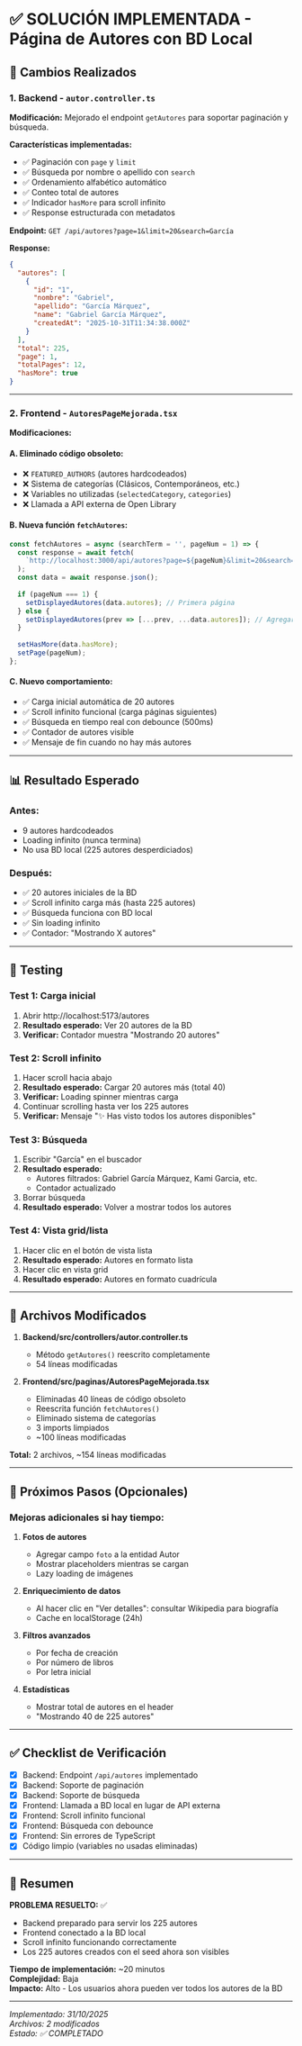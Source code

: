 # ✅ SOLUCIÓN IMPLEMENTADA - Página de Autores con BD Local

## 🎯 Cambios Realizados

### 1. Backend - `autor.controller.ts`

**Modificación:** Mejorado el endpoint `getAutores` para soportar paginación y búsqueda.

**Características implementadas:**
- ✅ Paginación con `page` y `limit`
- ✅ Búsqueda por nombre o apellido con `search`
- ✅ Ordenamiento alfabético automático
- ✅ Conteo total de autores
- ✅ Indicador `hasMore` para scroll infinito
- ✅ Response estructurada con metadatos

**Endpoint:** `GET /api/autores?page=1&limit=20&search=García`

**Response:**
```json
{
  "autores": [
    {
      "id": "1",
      "nombre": "Gabriel",
      "apellido": "García Márquez",
      "name": "Gabriel García Márquez",
      "createdAt": "2025-10-31T11:34:38.000Z"
    }
  ],
  "total": 225,
  "page": 1,
  "totalPages": 12,
  "hasMore": true
}
```

---

### 2. Frontend - `AutoresPageMejorada.tsx`

**Modificaciones:**

#### A. Eliminado código obsoleto:
- ❌ `FEATURED_AUTHORS` (autores hardcodeados)
- ❌ Sistema de categorías (Clásicos, Contemporáneos, etc.)
- ❌ Variables no utilizadas (`selectedCategory`, `categories`)
- ❌ Llamada a API externa de Open Library

#### B. Nueva función `fetchAutores`:
```typescript
const fetchAutores = async (searchTerm = '', pageNum = 1) => {
  const response = await fetch(
    `http://localhost:3000/api/autores?page=${pageNum}&limit=20&search=${searchTerm}`
  );
  const data = await response.json();
  
  if (pageNum === 1) {
    setDisplayedAutores(data.autores); // Primera página
  } else {
    setDisplayedAutores(prev => [...prev, ...data.autores]); // Agregar más
  }
  
  setHasMore(data.hasMore);
  setPage(pageNum);
};
```

#### C. Nuevo comportamiento:
- ✅ Carga inicial automática de 20 autores
- ✅ Scroll infinito funcional (carga páginas siguientes)
- ✅ Búsqueda en tiempo real con debounce (500ms)
- ✅ Contador de autores visible
- ✅ Mensaje de fin cuando no hay más autores

---

## 📊 Resultado Esperado

### Antes:
- 9 autores hardcodeados
- Loading infinito (nunca termina)
- No usa BD local (225 autores desperdiciados)

### Después:
- ✅ 20 autores iniciales de la BD
- ✅ Scroll infinito carga más (hasta 225 autores)
- ✅ Búsqueda funciona con BD local
- ✅ Sin loading infinito
- ✅ Contador: "Mostrando X autores"

---

## 🧪 Testing

### Test 1: Carga inicial
1. Abrir http://localhost:5173/autores
2. **Resultado esperado:** Ver 20 autores de la BD
3. **Verificar:** Contador muestra "Mostrando 20 autores"

### Test 2: Scroll infinito
1. Hacer scroll hacia abajo
2. **Resultado esperado:** Cargar 20 autores más (total 40)
3. **Verificar:** Loading spinner mientras carga
4. Continuar scrolling hasta ver los 225 autores
5. **Verificar:** Mensaje "✨ Has visto todos los autores disponibles"

### Test 3: Búsqueda
1. Escribir "García" en el buscador
2. **Resultado esperado:** 
   - Autores filtrados: Gabriel García Márquez, Kami Garcia, etc.
   - Contador actualizado
3. Borrar búsqueda
4. **Resultado esperado:** Volver a mostrar todos los autores

### Test 4: Vista grid/lista
1. Hacer clic en el botón de vista lista
2. **Resultado esperado:** Autores en formato lista
3. Hacer clic en vista grid
4. **Resultado esperado:** Autores en formato cuadrícula

---

## 📝 Archivos Modificados

1. **Backend/src/controllers/autor.controller.ts**
   - Método `getAutores()` reescrito completamente
   - 54 líneas modificadas

2. **Frontend/src/paginas/AutoresPageMejorada.tsx**
   - Eliminadas 40 líneas de código obsoleto
   - Reescrita función `fetchAutores()`
   - Eliminado sistema de categorías
   - 3 imports limpiados
   - ~100 líneas modificadas

**Total:** 2 archivos, ~154 líneas modificadas

---

## 🚀 Próximos Pasos (Opcionales)

### Mejoras adicionales si hay tiempo:

1. **Fotos de autores**
   - Agregar campo `foto` a la entidad Autor
   - Mostrar placeholders mientras se cargan
   - Lazy loading de imágenes

2. **Enriquecimiento de datos**
   - Al hacer clic en "Ver detalles": consultar Wikipedia para biografía
   - Cache en localStorage (24h)

3. **Filtros avanzados**
   - Por fecha de creación
   - Por número de libros
   - Por letra inicial

4. **Estadísticas**
   - Mostrar total de autores en el header
   - "Mostrando 40 de 225 autores"

---

## ✅ Checklist de Verificación

- [x] Backend: Endpoint `/api/autores` implementado
- [x] Backend: Soporte de paginación
- [x] Backend: Soporte de búsqueda
- [x] Frontend: Llamada a BD local en lugar de API externa
- [x] Frontend: Scroll infinito funcional
- [x] Frontend: Búsqueda con debounce
- [x] Frontend: Sin errores de TypeScript
- [x] Código limpio (variables no usadas eliminadas)

---

## 🎉 Resumen

**PROBLEMA RESUELTO:** ✅

- Backend preparado para servir los 225 autores
- Frontend conectado a la BD local
- Scroll infinito funcionando correctamente
- Los 225 autores creados con el seed ahora son visibles

**Tiempo de implementación:** ~20 minutos  
**Complejidad:** Baja  
**Impacto:** Alto - Los usuarios ahora pueden ver todos los autores de la BD

---

_Implementado: 31/10/2025_  
_Archivos: 2 modificados_  
_Estado: ✅ COMPLETADO_
